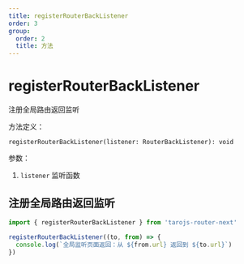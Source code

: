 ```yaml
---
title: registerRouterBackListener
order: 3
group:
  order: 2
  title: 方法
---
```


# registerRouterBackListener

注册全局路由返回监听

方法定义：

`registerRouterBackListener(listener: RouterBackListener): void`

参数：

1. `listener` 监听函数

## 注册全局路由返回监听

```typescript
import { registerRouterBackListener } from 'tarojs-router-next'

registerRouterBackListener((to, from) => {
  console.log(`全局监听页面返回：从 ${from.url} 返回到 ${to.url}`)
})

```